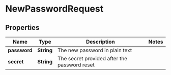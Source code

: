 
# NewPasswordRequest

## Properties
Name | Type | Description | Notes
------------ | ------------- | ------------- | -------------
**password** | **String** | The new password in plain text | 
**secret** | **String** | The secret provided after the password reset | 



